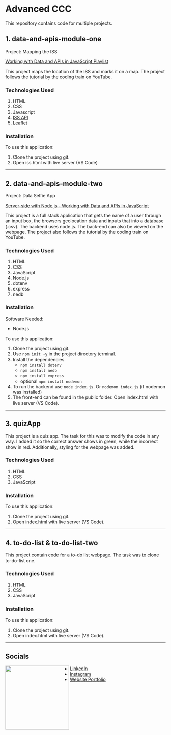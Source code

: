 # Advanced CCC

This repository contains code for multiple projects.  

## 1. data-and-apis-module-one

Project: Mapping the ISS

[Working with Data and APIs in JavaScript Playlist](https://www.youtube.com/watch?v=DbcLg8nRWEg&list=PLRqwX-V7Uu6YxDKpFzf_2D84p0cyk4T7X**)

This project maps the location of the ISS and marks it on a map. The project follows the tutorial by the coding train on YouTube.

### Technologies Used

1. HTML
2. CSS
3. Javascript
4. [ISS API](https://wheretheiss.at/)
5. [Leaflet](https://leafletjs.com/reference.html) 

### Installation

To use this application:

1. Clone the project using git.
2. Open iss.html with live server (VS Code)

---

## 2. data-and-apis-module-two

Project: Data Selfie App

[Server-side with Node.js - Working with Data and APIs in JavaScript](https://www.youtube.com/watch?v=wxbQP1LMZsw&list=PLRqwX-V7Uu6YxDKpFzf_2D84p0cyk4T7X&index=9)

This project is a full stack application that gets the name of a user through an input box, the browsers geolocation data and inputs that into a database (.csv).  The backend uses node.js. 
The back-end can also be viewed on the webpage. The project also follows the tutorial by the coding train on YouTube.

### Technologies Used

1. HTML
2. CSS
3. JavaScript
4. Node.js
5. dotenv
6. express
7. nedb

### Installation

Software Needed:
- Node.js

To use this application:

1. Clone the project using git.
2. Use `npm init -y` in the project directory terminal.
3. Install the dependencies.
   * `npm install dotenv`
   * `npm install nedb`
   * `npm install express`
   * optional `npm install nodemon`
5. To run the backend use `node index.js`. Or `nodemon index.js` (if nodemon was installed)
6. The front-end can be found in the public folder. Open index.html with live server (VS Code).

---

## 3. quizApp

This project is a quiz app. The task for this was to modify the code in any way. I added it so the correct answer shows in green, while the incorrect show in red. Additionally, styling for the webpage was added.

### Technologies Used

1. HTML
2. CSS
3. JavaScript

### Installation

To use this application:

1. Clone the project using git.
2. Open index.html with live server (VS Code).

---

## 4. to-do-list & to-do-list-two

This project contain code for a to-do list webpage. The task was to clone to-do-list one.

### Technologies Used

1. HTML
2. CSS
3. JavaScript

### Installation

To use this application:

1. Clone the project using git.
2. Open index.html with live server (VS Code).

---

## Socials 

<img align="left" src="./ME-pf.gif" width="200">

- [LinkedIn](https://www.linkedin.com/in/collinscomondi/) <br>
- [Instagram](https://www.instagram.com/someprofoundname/) <br>
- [Website Portfolio](https://www.someprofoundname.com)
